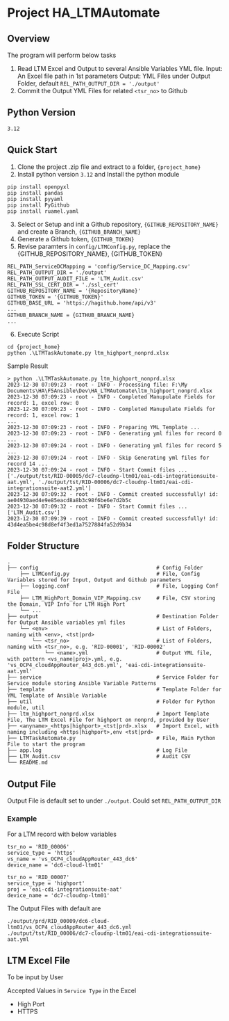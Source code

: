 # Project HA_LTMAutomate
## Overview
The program will perform below tasks
1. Read LTM Excel and Output to several Ansible Variables YML file.
   Input: An Excel file path in 1st parameters
   Output: YML Files under Output Folder, default `REL_PATH_OUTPUT_DIR = './output'`
2. Commit the Output YML Files for related `<tsr_no>` to Github
## Python Version
`3.12`
## Quick Start
1. Clone the project .zip file and extract to a folder, `{project_home}`
2. Install python version `3.12` and Install the python module
```
pip install openpyxl
pip install pandas
pip install pyyaml
pip install PyGithub
pip install ruamel.yaml
```
3. Select or Setup and init a Github repository, `{GITHUB_REPOSITORY_NAME}` and create a Branch, `{GITHUB_BRANCH_NAME}`
4. Generate a Github token, `{GITHUB_TOKEN}`
5. Revise paramters in `config/LTMConfig.py`, replace the {GITHUB_REPOSITORY_NAME}, {GITHUB_TOKEN}
```
REL_PATH_ServiceDCMapping = 'config/Service_DC_Mapping.csv'
REL_PATH_OUTPUT_DIR = './output'
REL_PATH_OUTPUT_AUDIT_FILE = 'LTM_Audit.csv'
REL_PATH_SSL_CERT_DIR = './ssl_cert'
GITHUB_REPOSITORY_NAME = '{RepositoryName}'
GITHUB_TOKEN = '{GITHUB_TOKEN}'
GITHUB_BASE_URL = 'https://hagithub.home/api/v3'
...
GITHUB_BRANCH_NAME = {GITHUB_BRANCH_NAME}
...
```
6. Execute Script
```
cd {project_home}
python .\LTMTaskAutomate.py ltm_highport_nonprd.xlsx
```
Sample Result
```
> python .\LTMTaskAutomate.py ltm_highport_nonprd.xlsx
2023-12-30 07:09:23 - root - INFO - Processing file: F:\My Documents\HA\F5Ansible\Dev\HA_LTMAutomate\ltm_highport_nonprd.xlsx
2023-12-30 07:09:23 - root - INFO - Completed Manupulate Fields for record: 1, excel row: 0
2023-12-30 07:09:23 - root - INFO - Completed Manupulate Fields for record: 1, excel row: 1
...
2023-12-30 07:09:23 - root - INFO - Preparing YML Template ...
2023-12-30 07:09:23 - root - INFO - Generating yml files for record 0 ...
2023-12-30 07:09:24 - root - INFO - Generating yml files for record 5 ...
2023-12-30 07:09:24 - root - INFO - Skip Generating yml files for record 14 ...
2023-12-30 07:09:24 - root - INFO - Start Commit files ... ['./output/tst/RID-00005/dc7-cloudnp-ltm01/eai-cdi-integrationsuite-aat.yml', './output/tst/RID-00006/dc7-cloudnp-ltm01/eai-cdi-integrationsuite-aat2.yml']       
2023-12-30 07:09:32 - root - INFO - Commit created successfully! id: ae04930aed4e9e85eacd8a8b3c98f6be6e7d2b5c
2023-12-30 07:09:32 - root - INFO - Start Commit files ... ['LTM_Audit.csv']
2023-12-30 07:09:39 - root - INFO - Commit created successfully! id: 43d4ea5be4c98d8ef4f3ed1a7527884fa52d9b34
```
## Folder Structure
```
.
├── config                                      # Config Folder
    ├── LTMConfig.py                            # File, Config Variables stored for Input, Output and Github parameters
    ├── logging.conf                            # File, Logging Conf File
    ├── LTM_HighPort_Domain_VIP_Mapping.csv     # File, CSV storing the Domain, VIP Info for LTM High Port
    └── ...         
├── output                                      # Destination Folder for Output Ansible variables yml files
    └── <env>                                   # List of Folders, naming with <env>, <tst|prd>
        └── <tsr_no>                            # List of Folders, naming with <tsr_no>, e.g. 'RID-00001', 'RID-00002'
            └── <name>.yml                      # Output YML file, with pattern <vs_name|proj>.yml, e.g. 'vs_OCP4_cloudAppRouter_443_dc6.yml', 'eai-cdi-integrationsuite-aat.yml'
├── service                                     # Service Folder for Service module storing Ansible Variable Patterns
├── template                                    # Template Folder for YML Template of Ansible Variable
├── util                                        # Folder for Python module, util
├── ltm_highport_nonprd.xlsx                    # Import Template File, The LTM Excel File for highport on nonprd, provided by User
├── <anyname>_<https|highport>_<tst|prd>.xlsx   # Import Excel, with naming including <https|highport>,env <tst|prd>
├── LTMTaskAutomate.py                          # File, Main Python File to start the program
├── app.log                                     # Log File
├── LTM_Audit.csv                               # Audit CSV
└── README.md
```

## Output File
Output File is default set to under `./output`. Could set `REL_PATH_OUTPUT_DIR`
### Example
For a LTM record with below variables
```
tsr_no = 'RID_00006'
service_type = 'https'
vs_name = 'vs_OCP4_cloudAppRouter_443_dc6'
device_name = 'dc6-cloud-ltm01'

tsr_no = 'RID_00007'
service_type = 'highport'
proj = 'eai-cdi-integrationsuite-aat'
device_name = 'dc7-cloudnp-ltm01'
```
The Output Files with default are
```
./output/prd/RID_00009/dc6-cloud-ltm01/vs_OCP4_cloudAppRouter_443_dc6.yml
./output/tst/RID_00006/dc7-cloudnp-ltm01/eai-cdi-integrationsuite-aat.yml
```


## LTM Excel File
To be input by User

Accepted Values in `Service Type` in the Excel
- High Port
- HTTPS


